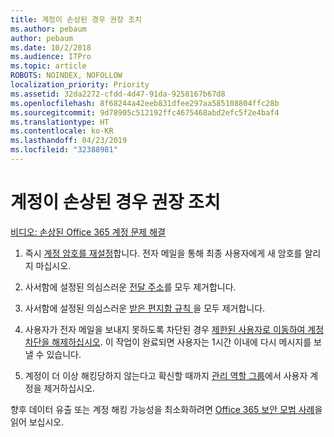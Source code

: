 ```yaml
---
title: 계정이 손상된 경우 권장 조치
ms.author: pebaum
author: pebaum
ms.date: 10/2/2018
ms.audience: ITPro
ms.topic: article
ROBOTS: NOINDEX, NOFOLLOW
localization_priority: Priority
ms.assetid: 32da2272-cfdd-4d47-91da-9258167b67d8
ms.openlocfilehash: 8f68244a42eeb831dfee297aa585108804ffc28b
ms.sourcegitcommit: 9d78905c512192ffc4675468abd2efc5f2e4baf4
ms.translationtype: HT
ms.contentlocale: ko-KR
ms.lasthandoff: 04/23/2019
ms.locfileid: "32388981"
---
```

# <a name="recommended-steps-to-take-if-an-account-is-compromised"></a>계정이 손상된 경우 권장 조치

[비디오: 손상된 Office 365 계정 문제 해결](https://www.microsoft.com/videoplayer/embed/RE2jvOb?pid=ocpVideo0-innerdiv-oneplayer&amp;postJsllMsg=true&amp;maskLevel=20&amp;autoplay=true)
  
1. 즉시 [계정 암호를 재설정](https://support.office.com/article/7a5d073b-7fae-4aa5-8f96-9ecd041aba9c)합니다. 전자 메일을 통해 최종 사용자에게 새 암호를 알리지 마십시오. 
    
2. 사서함에 설정된 의심스러운 [전달 주소](https://support.office.com/article/ab5eb117-0f22-4fa7-a662-3a6bdb0add74)를 모두 제거합니다. 
    
3. 사서함에 설정된 의심스러운 [받은 편지함 규칙 ](https://support.office.com/article/1433E3A0-7FB0-4999-B536-50E05CB67FED)을 모두 제거합니다. 
    
4. 사용자가 전자 메일을 보내지 못하도록 차단된 경우 [제한된 사용자로 이동하여 계정 차단을 해제하십시오](https://protection.office.com/?hash=/restrictedusers). 이 작업이 완료되면 사용자는 1시간 이내에 다시 메시지를 보낼 수 있습니다.
    
5. 계정이 더 이상 해킹당하지 않는다고 확신할 때까지 [관리 역할 그룹](https://support.office.com/article/eac4d046-1afd-4f1a-85fc-8219c79e1504)에서 사용자 계정을 제거하십시오. 
    
향후 데이터 유출 또는 계정 해킹 가능성을 최소화하려면 [Office 365 보안 모범 사례](https://support.office.com/article/9295e396-e53d-49b9-ae9b-0b5828cdedc3)을 읽어 보십시오.
  

